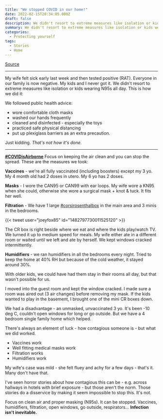 ```yaml
---
title: "We stopped COVID in our home!"
date: 2022-02-15T20:34:05.000Z
draft: false
description: We didn't resort to extreme measures like isolation or kids wearing N95s all day. This is how we did it
summary: We didn't resort to extreme measures like isolation or kids wearing N95s all day. This is how we did it
categories:
  - Protecting yourself
tags:
  - Stories
  - Home
---
```

[Source](https://twitter.com/joeyfox85/status/1493685067126030337)

---

My wife felt sick early last week and then tested positive (RAT). Everyone in our family is now negative. My kids and I never got it. We didn't resort to extreme measures like isolation or kids wearing N95s all day. This is how we did it:

We followed public health advice:
- wore comfortable cloth masks
- washed our hands frequently
- cleaned and disinfected - especially the toys
- practiced safe physical distancing
- put up plexiglass barriers as an extra precaution.

Just kidding. *That's not how it's done.*

---

**[#COVIDisAirborne](https://twitter.com/hashtag/COVIDisAirborne)** Focus on keeping the air clean and you can stop the spread. These are the measures we took:

**Vaccines** - we're all fully vaccinated (including boosters) except my 3 yo. My 4 month old had 2 doses in utero. My 6 yo has 2 doses.

**Masks** - I wore the CAN95 or CAN99 with ear loops. My wife wore a KN95 when she could, otherwise she wore a surgical mask + knot & tuck. It fits her well.

**Filtration** - We have 1 large [#corsirosenthalbox](https://twitter.com/hashtag/corsirosenthalbox) in the main area and 3 minis in the bedrooms.

{{< tweet user="joeyfox85" id="1482797730011525120" >}}

The CR box is right beside where we eat and where the kids play/watch TV. We turned it up to medium speed for meals. My wife either ate in a different room or waited until we left and ate by herself. We kept windows cracked intermittently.

**Humidifiers** - we ran humidifiers in all the bedrooms every night. Tried to keep the home at 40% RH but because of the cold weather, it stayed around 30%.

With older kids, we could have had them stay in their rooms all day, but that wasn't possible for us.

I moved into the guest room and kept the window cracked. I made sure a room was aired out (3 air changes) before removing my mask. If the kids wanted to play in the basement, I brought one of the mini CR boxes down.

We had a disadvantage - an unmasked, unvaccinated 3 yo. It's been -10 deg C, couldn't open windows for long or go outside. But we have a 4 bedroom single family home which helped.

There's always an element of luck - how contagious someone is - but what we did worked.

- Vaccines work
- Well fitting medical masks work
- Filtration works
- Humidifiers work

My wife's case was mild - she felt fluey and achy for a few days - that's it. Many don't have that.

I've seen horror stories about how contagious this can be - e.g. across hallways in hotels with brief exposure - but those aren't the norm. Those stories do a disservice by making it seem impossible to stop this. It's not. 

Focus on clean air and proper masking (N95s). It can be stopped. Vaccines, humidifiers, filtration, open windows, go outside, respirators... **Infection isn't inevitable.**